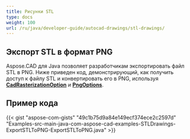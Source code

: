 ```yaml
---
title: Рисунки STL
type: docs
weight: 100
url: /ru/java/developer-guide/autocad-drawings/stl-drawings/
---
```


## **Экспорт STL в формат PNG**

Aspose.CAD для Java позволяет разработчикам экспортировать файл STL в PNG. Ниже приведен код, демонстрирующий, как получить доступ к файлу STL и конвертировать его в PNG, используя [**CadRasterizationOption**](https://reference.aspose.com/cad/java/com.aspose.cad.imageoptions/CadRasterizationOptions) и [**PngOptions**](https://reference.aspose.com/cad/java/com.aspose.cad.imageoptions/PngOptions).

## Пример кода

{{< gist "aspose-com-gists" "49c1b75d9a84e149ecf374ece2c2597d" "Examples-src-main-java-com-aspose-cad-examples-STLDrawings-ExportSTLToPNG-ExportSTLToPNG.java" >}}
